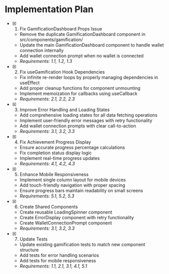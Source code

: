 # Implementation Plan

- [x] 1. Fix GamificationDashboard Props Issue

  - Remove the duplicate GamificationDashboard component in src/components/gamification/
  - Update the main GamificationDashboard component to handle wallet connection internally
  - Add wallet connection prompt when no wallet is connected
  - _Requirements: 1.1, 1.2, 1.3_

- [x] 2. Fix useGamification Hook Dependencies

  - Fix infinite re-render loops by properly managing dependencies in useEffect
  - Add proper cleanup functions for component unmounting
  - Implement memoization for callbacks using useCallback
  - _Requirements: 2.1, 2.2, 2.3_

- [x] 3. Improve Error Handling and Loading States

  - Add comprehensive loading states for all data fetching operations
  - Implement user-friendly error messages with retry functionality
  - Add wallet connection prompts with clear call-to-action
  - _Requirements: 3.1, 3.2, 3.3_

- [x] 4. Fix Achievement Progress Display

  - Ensure accurate progress percentage calculations
  - Fix completion status display logic
  - Implement real-time progress updates
  - _Requirements: 4.1, 4.2, 4.3_

- [x] 5. Enhance Mobile Responsiveness

  - Implement single column layout for mobile devices
  - Add touch-friendly navigation with proper spacing
  - Ensure progress bars maintain readability on small screens
  - _Requirements: 5.1, 5.2, 5.3_

- [x] 6. Create Shared Components

  - Create reusable LoadingSpinner component
  - Create ErrorDisplay component with retry functionality
  - Create WalletConnectionPrompt component
  - _Requirements: 3.1, 3.2, 3.3_

- [x] 7. Update Tests

  - Update existing gamification tests to match new component structure
  - Add tests for error handling scenarios
  - Add tests for mobile responsiveness
  - _Requirements: 1.1, 2.1, 3.1, 4.1, 5.1_

